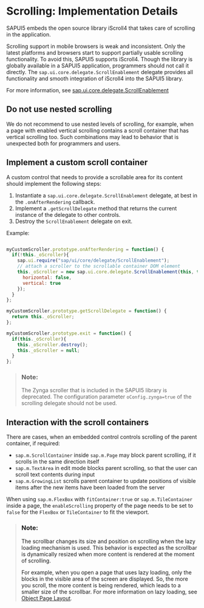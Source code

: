 <!-- loiof5f6a475d58a4b39923465221b485d6c -->

# Scrolling: Implementation Details

SAPUI5 embeds the open source library iScroll4 that takes care of scrolling in the application.

Scrolling support in mobile browsers is weak and inconsistent. Only the latest platforms and browsers start to support partially usable scrolling functionality. To avoid this, SAPUI5 supports iScroll4. Though the library is globally available in a SAPUI5 application, programmers should not call it directly. The `sap.ui.core.delegate.ScrollEnablement` delegate provides all functionality and smooth integration of iScroll4 into the SAPUI5 library.

For more information, see [sap.ui.core.delegate.ScrollEnablement](https://ui5.sap.com/#/api/sap.ui.core.delegate.ScrollEnablement) 



<a name="loiof5f6a475d58a4b39923465221b485d6c__section_N10028_N10011_N10001"/>

## Do not use nested scrolling

We do not recommend to use nested levels of scrolling, for example, when a page with enabled vertical scrolling contains a scroll container that has vertical scrolling too. Such combinations may lead to behavior that is unexpected both for programmers and users.



<a name="loiof5f6a475d58a4b39923465221b485d6c__section_N10035_N10011_N10001"/>

## Implement a custom scroll container

A custom control that needs to provide a scrollable area for its content should implement the following steps:

1.  Instantiate a `sap.ui.core.delegate.ScrollEnablement` delegate, at best in the `.onAfterRendering` callback.
2.  Implement a `.getScrollDelegate` method that returns the current instance of the delegate to other controls.
3.  Destroy the `ScrollEnablement` delegate on exit.

Example:

```js

myCustomScroller.prototype.onAfterRendering = function() {
  if(!this._oScroller){
    sap.ui.require("sap/ui/core/delegate/ScrollEnablement");
    // attach a scroller to the scrollable container DOM element
    this._oScroller = new sap.ui.core.delegate.ScrollEnablement(this, this._scrollContainerId, {
      horizontal: false,
      vertical: true
    });
  }
};

myCustomScroller.prototype.getScrollDelegate = function() {
  return this._oScroller;
};

myCustomScroller.prototype.exit = function() {
  if(this._oScroller){
    this._oScroller.destroy();
    this._oScroller = null;
  }
}; 
```

> ### Note:  
> The Zynga scroller that is included in the SAPUI5 library is deprecated. The configuration parameter `oConfig.zynga=true` of the scrolling delegate should not be used.



<a name="loiof5f6a475d58a4b39923465221b485d6c__section_N10078_N10011_N10001"/>

## Interaction with the scroll containers

There are cases, when an embedded control controls scrolling of the parent container, if required:

-   `sap.m.ScrollContainer` inside `sap.m.Page` may block parent scrolling, if it scrolls in the same direction itself
-   `sap.m.TextArea` in edit mode blocks parent scrolling, so that the user can scroll text contents during input
-   `sap.m.GrowingList` scrolls parent container to update positions of visible items after the new items have been loaded from the server

When using `sap.m.FlexBox` with `fitContainer:true` or `sap.m.TileContainer` inside a page, the `enableScrolling` property of the page needs to be set to `false` for the `FlexBox` or `TileContainer` to fit the viewport.

> ### Note:  
> The scrollbar changes its size and position on scrolling when the lazy loading mechanism is used. This behavior is expected as the scrollbar is dynamically resized when more content is rendered at the moment of scrolling.
> 
> For example, when you open a page that uses lazy loading, only the blocks in the visible area of the screen are displayed. So, the more you scroll, the more content is being rendered, which leads to a smaller size of the scrollbar. For more information on lazy loading, see [Object Page Layout](object-page-layout-2e61ab6.md).

